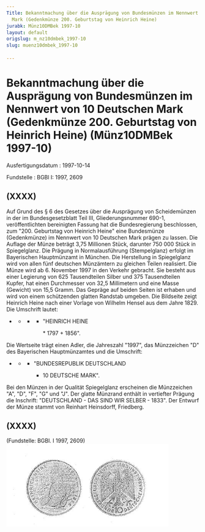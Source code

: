 ```yaml
---
Title: Bekanntmachung über die Ausprägung von Bundesmünzen im Nennwert von 10 Deutschen
  Mark (Gedenkmünze 200. Geburtstag von Heinrich Heine)
jurabk: Münz10DMBek 1997-10
layout: default
origslug: m_nz10dmbek_1997-10
slug: muenz10dmbek_1997-10

---
```


# Bekanntmachung über die Ausprägung von Bundesmünzen im Nennwert von 10 Deutschen Mark (Gedenkmünze 200. Geburtstag von Heinrich Heine) (Münz10DMBek 1997-10)

Ausfertigungsdatum
:   1997-10-14

Fundstelle
:   BGBl I: 1997, 2609



## (XXXX)

Auf Grund des § 6 des Gesetzes über die Ausprägung von Scheidemünzen
in der im Bundesgesetzblatt Teil III, Gliederungsnummer 690-1,
veröffentlichten bereinigten Fassung hat die Bundesregierung
beschlossen, zum "200. Geburtstag von Heinrich Heine" eine Bundesmünze
(Gedenkmünze) im Nennwert von 10 Deutschen Mark prägen zu lassen.
Die Auflage der Münze beträgt 3,75 Millionen Stück, darunter 750 000
Stück in Spiegelglanz. Die Prägung in Normalausführung (Stempelglanz)
erfolgt im Bayerischen Hauptmünzamt in München. Die Herstellung in
Spiegelglanz wird von allen fünf deutschen Münzämtern zu gleichen
Teilen realisiert.
Die Münze wird ab 6. November 1997 in den Verkehr gebracht. Sie
besteht aus einer Legierung von 625 Tausendteilen Silber und 375
Tausendteilen Kupfer, hat einen Durchmesser von 32,5 Millimetern und
eine Masse (Gewicht) von 15,5 Gramm. Das Gepräge auf beiden Seiten ist
erhaben und wird von einem schützenden glatten Randstab umgeben.
Die Bildseite zeigt Heinrich Heine nach einer Vorlage von Wilhelm
Hensel aus dem Jahre 1829. Die Umschrift lautet:

*
    *
        *
            *   "HEINRICH HEINE

                \* 1797 + 1856".












Die Wertseite trägt einen Adler, die Jahreszahl "1997", das
Münzzeichen "D" des Bayerischen Hauptmünzamtes und die Umschrift:

*
    *
        *   "BUNDESREPUBLIK DEUTSCHLAND

            *   10 DEUTSCHE MARK".












Bei den Münzen in der Qualität Spiegelglanz erscheinen die Münzzeichen
"A", "D", "F", "G" und "J".
Der glatte Münzrand enthält in vertiefter Prägung die Inschrift:
"DEUTSCHLAND - DAS SIND WIR SELBER - 1833".
Der Entwurf der Münze stammt von Reinhart Heinsdorff, Friedberg.


## (XXXX)

(Fundstelle: BGBl. I 1997, 2609)
![bgbl1_1997_j2609_0010.jpg](bgbl1_1997_j2609_0010.jpg)
